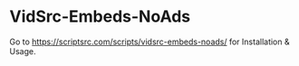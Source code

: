 # VidSrc-Embeds-NoAds
Go to https://scriptsrc.com/scripts/vidsrc-embeds-noads/ for Installation & Usage.

